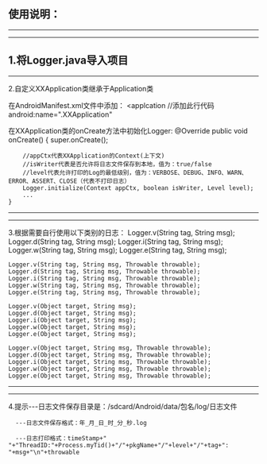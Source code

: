 使用说明：
------------------------------------------------------------
------------------------------------------------------------
------------------------------------------------------------
1.将Logger.java导入项目
---------------------------------------
---------------------------------------
2.自定义XXApplication类继承于Application类

  在AndroidManifest.xml文件中添加：
  <applcation
      //添加此行代码
      android:name=".XXApplication"
  ></application>

  在XXApplication类的onCreate方法中初始化Logger:
     @Override
    public void onCreate() {
        super.onCreate();

        //appCtx代表XXApplication的Context(上下文)
        //isWriter代表是否允许将日志文件保存到本地，值为：true/false
        //level代表允许打印的Log的最低级别，值为：VERBOSE、DEBUG、INFO、WARN、ERROR、ASSERT、CLOSE（代表不打印日志）
        Logger.initialize(Context appCtx, boolean isWriter, Level level);
        ...
    }
---------------------------------------
---------------------------------------
3.根据需要自行使用以下类别的日志：
    Logger.v(String tag, String msg);
    Logger.d(String tag, String msg);
    Logger.i(String tag, String msg);
    Logger.w(String tag, String msg);
    Logger.e(String tag, String msg);

    Logger.v(String tag, String msg, Throwable throwable);
    Logger.d(String tag, String msg, Throwable throwable);
    Logger.i(String tag, String msg, Throwable throwable);
    Logger.w(String tag, String msg, Throwable throwable);
    Logger.e(String tag, String msg, Throwable throwable);

    Logger.v(Object target, String msg);
    Logger.d(Object target, String msg);
    Logger.i(Object target, String msg);
    Logger.w(Object target, String msg);
    Logger.e(Object target, String msg);

    Logger.v(Object target, String msg, Throwable throwable);
    Logger.d(Object target, String msg, Throwable throwable);
    Logger.i(Object target, String msg, Throwable throwable);
    Logger.w(Object target, String msg, Throwable throwable);
    Logger.e(Object target, String msg, Throwable throwable);
---------------------------------------
---------------------------------------
4.提示---日志文件保存目录是：/sdcard/Android/data/包名/log/日志文件
     
      ---日志文件保存格式：年_月_日_时_分_秒.log
      
      ---日志打印格式：timeStamp+" "+"ThreadID:"+Process.myTid()+"/"+pkgName+"/"+level+"/"+tag+": "+msg+"\n"+throwable
